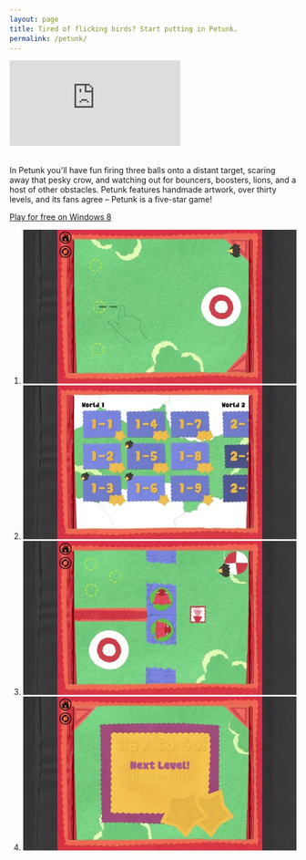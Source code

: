 ```yaml
---
layout: page
title: Tired of flicking birds? Start putting in Petunk.
permalink: /petunk/
---
```


<div class="windows-surface">
    <div class="video">
        <iframe src="https://www.youtube.com/embed/Il_CMzs0o7g" frameborder="0" allowfullscreen></iframe>
    </div>
</div>
<br />

In Petunk you'll have fun firing three balls onto a distant target, scaring away that pesky crow, 
and watching out for bouncers, boosters, lions, and a host of other obstacles. Petunk features 
handmade artwork, over thirty levels, and its fans agree – Petunk is a five-star game!

<a class="button center" href="http://apps.microsoft.com/windows/app/petunk/73a1489b-1790-4646-9d0c-799bce42a00b">Play for free on Windows 8</a>

<ol class="screenshots">
    <li><a href="screenshot1.jpg"><img src="screenshot1.thumb.jpg" /></a></li>
    <li><a href="screenshot2.jpg"><img src="screenshot2.thumb.jpg" /></a></li>
    <li><a href="screenshot3.jpg"><img src="screenshot3.thumb.jpg" /></a></li>
    <li><a href="screenshot4.jpg"><img src="screenshot4.thumb.jpg" /></a></li>
</ol>
